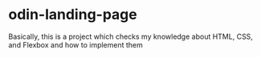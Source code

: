 # odin-landing-page
Basically, this is a project which checks my knowledge about HTML, CSS, and Flexbox and how to implement them
